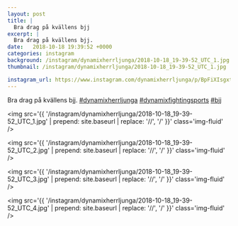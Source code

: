 ```yaml
---
layout: post
title: |
  Bra drag på kvällens bjj
excerpt: |
  Bra drag på kvällens bjj.   
date:   2018-10-18 19:39:52 +0000
categories: instagram
background: /instagram/dynamixherrljunga/2018-10-18_19-39-52_UTC_1.jpg
thumbnail: /instagram/dynamixherrljunga/2018-10-18_19-39-52_UTC_1.jpg

instagram_url: https://www.instagram.com/dynamixherrljunga/p/BpFiXIsgxty
---
```

Bra drag på kvällens bjj. [#dynamixherrljunga](https://www.instagram.com/explore/tags/dynamixherrljunga/) [#dynamixfightingsports](https://www.instagram.com/explore/tags/dynamixfightingsports/) [#bjj](https://www.instagram.com/explore/tags/bjj/)



<img src='{{ '/instagram/dynamixherrljunga/2018-10-18_19-39-52_UTC_1.jpg' | prepend: site.baseurl | replace: '//', '/' }}' class='img-fluid' />


<img src='{{ '/instagram/dynamixherrljunga/2018-10-18_19-39-52_UTC_2.jpg' | prepend: site.baseurl | replace: '//', '/' }}' class='img-fluid' />


<img src='{{ '/instagram/dynamixherrljunga/2018-10-18_19-39-52_UTC_3.jpg' | prepend: site.baseurl | replace: '//', '/' }}' class='img-fluid' />


<img src='{{ '/instagram/dynamixherrljunga/2018-10-18_19-39-52_UTC_4.jpg' | prepend: site.baseurl | replace: '//', '/' }}' class='img-fluid' />
